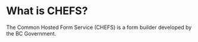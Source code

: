# What is CHEFS?

The Common Hosted Form Service (CHEFS) is a form builder developed by the BC Government.
